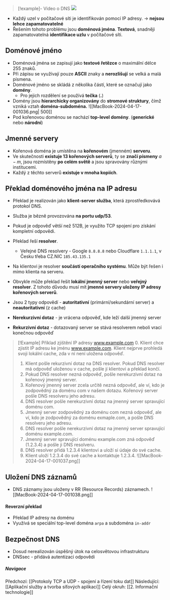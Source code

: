 > [!example]- Video o DNS
> ![](https://www.youtube.com/watch?v=J44jvmoDxzo&ab_channel=CZNIC)
- Každý uzel v počítačové síti je identifikován pomocí IP adresy. $\rightarrow$ **nejsou lehce zapamatovatelné**
- Řešením tohoto problému jsou **doménová jména**. **Textová**, snadněji zapamatovatelná **identifikace uzlu** v počítačové síti.
## Doménové jméno
- Doménová jména se zapisují jako **textové řetězce** o maximální délce $255$ znaků. 
- Při zápisu se využívají pouze **ASCII** znaky a **nerozlišují** se velká a malá písmena.
- Doménové jméno se skládá z několika částí, které se označují jako **domény**.
	- Pro jejich rozdělení se používá **tečka** (**.**)
- Domény jsou **hierarchicky organizovány** do **stromové struktury**, čímž vzniká vztah **doména-subdoména.**
  ![[MacBook-2024-04-17-001036.png| 500]]
- Pod kořenovou doménou se nachází **top-level domény**. (**generické** nebo **národní**)

## Jmenné servery
- Kořenová doména je umístěna na **kořenovém** (jmenném) **serveru**. 
- Ve skutečnosti **existuje 13 kořenových serverů**, ty se **značí písmeny** $a-m$, jsou rozmístěny **po celém světě** a jsou spravovány různými institucemi.
- Každý z těchto serverů **existuje v mnoha kopiích**.

## Překlad doménového jména na IP adresu
- Překlad je realizován jako **klient-server služba**, která zprostředkovává protokol DNS. 
- Služba je bězně provozována **na portu udp/53**.
- Pokud je odpověď větší než $512$B, je využito TCP spojení pro získání kompletní odpovědi.

- Překlad řeší **resolver**.
	- Veřejné DNS resolvery - Google `8.8.8.8` nebo Cloudflare `1.1.1.1`, v Česku třeba CZ.NIC `185.43.135.1`
- Na klientovi je resolver **součástí operačního systému**. Může být řešen i mimo klienta na serveru.
- Obvykle může překlad řešit **lokální jmenný server** nebo **veřejný resolver**. Z tohoto důvodu musí mít **jmenné servery uloženy IP adresy kořenových serverů**.
- Jsou 2 typy odpovědí - **autoritativní** (primární/sekundární server) a **neautoritativní** (z cache)
- **Nerekurzivní dotaz** - je vrácena odpověď, kde leží další jmenný server
- **Rekurzivní dotaz** - dotazovaný server se stává resolverem neboli vrací konečnou odpověď

>[!Example] Příklad zjištění IP adresy www.example.com
>0. Klient chce zjistit IP adresu ke jménu www.example.com. Klient nejprve prohledá svoji lokální cache, zda v ní není uložena odpověď.
>1. Klient pošle rekurzivní dotaz na DNS resolver. Pokud DNS resolver má odpověď uloženou v cache, pošle jí klientovi a překlad končí.
>2. Pokud DNS resolver nezná odpověď, pošle nerekurzivní dotaz na kořenový jmenný server.
>3. Kořenový jmenný server zcela určitě nezná odpověď, ale ví, kdo je zodpovědný za doménu com v našem dotazu. Kořenový server pošle DNS resolveru jeho adresu.
>4. DNS resolver pošle nerekurzivní dotaz na jmenný server spravující doménu com.
>5. Jmenný server zodpovědný za doménu com nezná odpověď, ale ví, kdo je zodpovědný za doménu exmaple.com, a pošle DNS resolveru jeho adresu.
>6. DNS resolver pošle nerekurzivní dotaz na jmenný server spravující doménu example.com.
>7. Jmenný server spravující doménu example.com zná odpověď (1.2.3.4) a pošle ji DNS resolveru.
>8. DNS resolver přidá 1.2.3.4 klientovi a uloží si údaje do své cache.
>9. Klient uloží 1.2.3.4 do své cache a kontaktuje 1.2.3.4.
>![[MacBook-2024-04-17-001037.png]]

## Uložení DNS záznamů
- DNS záznamy jsou uloženy v RR (Resource Records) záznamech.
![[MacBook-2024-04-17-001038.png]]
#### Reverzní překlad
- Překlad IP adresy na doménu
- Využívá se speciální top-level doména `arpa` a subdoména `in-addr`
## Bezpečnost DNS
- Dosud nerealizován úspěšný útok na celosvětovou infrastrukturu
- DNSsec - přidává autentizaci odpovědi
##### Navigace
Předchozí:  [[Protokoly TCP a UDP - spojení a řízení toku dat]]
Následující: [[Aplikační služby a tvorba síťových aplikací]]
Celý okruh: [[2. Informační technologie]]